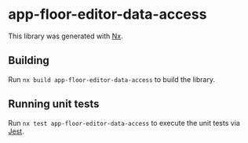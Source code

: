 # app-floor-editor-data-access

This library was generated with [Nx](https://nx.dev).

## Building

Run `nx build app-floor-editor-data-access` to build the library.

## Running unit tests

Run `nx test app-floor-editor-data-access` to execute the unit tests via [Jest](https://jestjs.io).

